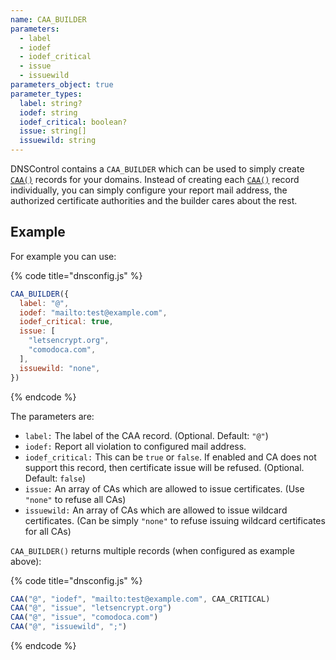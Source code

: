 ```yaml
---
name: CAA_BUILDER
parameters:
  - label
  - iodef
  - iodef_critical
  - issue
  - issuewild
parameters_object: true
parameter_types:
  label: string?
  iodef: string
  iodef_critical: boolean?
  issue: string[]
  issuewild: string
---
```


DNSControl contains a `CAA_BUILDER` which can be used to simply create
[`CAA()`](../domain/CAA.md) records for your domains. Instead of creating each [`CAA()`](../domain/CAA.md) record
individually, you can simply configure your report mail address, the
authorized certificate authorities and the builder cares about the rest.

## Example

For example you can use:

{% code title="dnsconfig.js" %}
```javascript
CAA_BUILDER({
  label: "@",
  iodef: "mailto:test@example.com",
  iodef_critical: true,
  issue: [
    "letsencrypt.org",
    "comodoca.com",
  ],
  issuewild: "none",
})
```
{% endcode %}

The parameters are:

* `label:` The label of the CAA record. (Optional. Default: `"@"`)
* `iodef:` Report all violation to configured mail address.
* `iodef_critical:` This can be `true` or `false`. If enabled and CA does not support this record, then certificate issue will be refused. (Optional. Default: `false`)
* `issue:` An array of CAs which are allowed to issue certificates. (Use `"none"` to refuse all CAs)
* `issuewild:` An array of CAs which are allowed to issue wildcard certificates. (Can be simply `"none"` to refuse issuing wildcard certificates for all CAs)

`CAA_BUILDER()` returns multiple records (when configured as example above):

{% code title="dnsconfig.js" %}
```javascript
CAA("@", "iodef", "mailto:test@example.com", CAA_CRITICAL)
CAA("@", "issue", "letsencrypt.org")
CAA("@", "issue", "comodoca.com")
CAA("@", "issuewild", ";")
```
{% endcode %}
